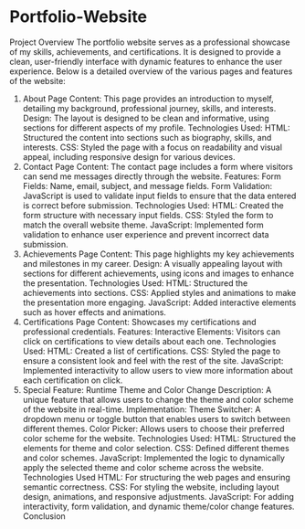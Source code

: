 # Portfolio-Website

Project Overview
The portfolio website serves as a professional showcase of my skills, achievements, and certifications. It is designed to provide a clean, user-friendly interface with dynamic features to enhance the user experience. Below is a detailed overview of the various pages and features of the website:

1. About Page
Content: This page provides an introduction to myself, detailing my background, professional journey, skills, and interests.
Design: The layout is designed to be clean and informative, using sections for different aspects of my profile.
Technologies Used:
HTML: Structured the content into sections such as biography, skills, and interests.
CSS: Styled the page with a focus on readability and visual appeal, including responsive design for various devices.
2. Contact Page
Content: The contact page includes a form where visitors can send me messages directly through the website.
Features:
Form Fields: Name, email, subject, and message fields.
Form Validation: JavaScript is used to validate input fields to ensure that the data entered is correct before submission.
Technologies Used:
HTML: Created the form structure with necessary input fields.
CSS: Styled the form to match the overall website theme.
JavaScript: Implemented form validation to enhance user experience and prevent incorrect data submission.
3. Achievements Page
Content: This page highlights my key achievements and milestones in my career.
Design: A visually appealing layout with sections for different achievements, using icons and images to enhance the presentation.
Technologies Used:
HTML: Structured the achievements into sections.
CSS: Applied styles and animations to make the presentation more engaging.
JavaScript: Added interactive elements such as hover effects and animations.
4. Certifications Page
Content: Showcases my certifications and professional credentials.
Features:
Interactive Elements: Visitors can click on certifications to view details about each one.
Technologies Used:
HTML: Created a list of certifications.
CSS: Styled the page to ensure a consistent look and feel with the rest of the site.
JavaScript: Implemented interactivity to allow users to view more information about each certification on click.
5. Special Feature: Runtime Theme and Color Change
Description: A unique feature that allows users to change the theme and color scheme of the website in real-time.
Implementation:
Theme Switcher: A dropdown menu or toggle button that enables users to switch between different themes.
Color Picker: Allows users to choose their preferred color scheme for the website.
Technologies Used:
HTML: Structured the elements for theme and color selection.
CSS: Defined different themes and color schemes.
JavaScript: Implemented the logic to dynamically apply the selected theme and color scheme across the website.
Technologies Used
HTML: For structuring the web pages and ensuring semantic correctness.
CSS: For styling the website, including layout design, animations, and responsive adjustments.
JavaScript: For adding interactivity, form validation, and dynamic theme/color change features.
Conclusion
